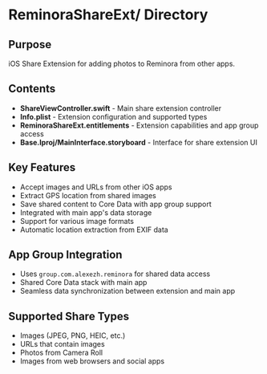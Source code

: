 # ReminoraShareExt/ Directory

## Purpose
iOS Share Extension for adding photos to Reminora from other apps.

## Contents
- **ShareViewController.swift** - Main share extension controller
- **Info.plist** - Extension configuration and supported types
- **ReminoraShareExt.entitlements** - Extension capabilities and app group access
- **Base.lproj/MainInterface.storyboard** - Interface for share extension UI

## Key Features
- Accept images and URLs from other iOS apps
- Extract GPS location from shared images
- Save shared content to Core Data with app group support
- Integrated with main app's data storage
- Support for various image formats
- Automatic location extraction from EXIF data

## App Group Integration
- Uses `group.com.alexezh.reminora` for shared data access
- Shared Core Data stack with main app
- Seamless data synchronization between extension and main app

## Supported Share Types
- Images (JPEG, PNG, HEIC, etc.)
- URLs that contain images
- Photos from Camera Roll
- Images from web browsers and social apps